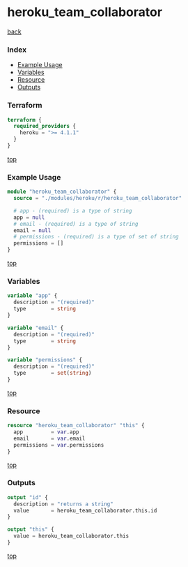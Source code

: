 # heroku_team_collaborator

[back](../heroku.md)

### Index

- [Example Usage](#example-usage)
- [Variables](#variables)
- [Resource](#resource)
- [Outputs](#outputs)

### Terraform

```terraform
terraform {
  required_providers {
    heroku = ">= 4.1.1"
  }
}
```

[top](#index)

### Example Usage

```terraform
module "heroku_team_collaborator" {
  source = "./modules/heroku/r/heroku_team_collaborator"

  # app - (required) is a type of string
  app = null
  # email - (required) is a type of string
  email = null
  # permissions - (required) is a type of set of string
  permissions = []
}
```

[top](#index)

### Variables

```terraform
variable "app" {
  description = "(required)"
  type        = string
}

variable "email" {
  description = "(required)"
  type        = string
}

variable "permissions" {
  description = "(required)"
  type        = set(string)
}
```

[top](#index)

### Resource

```terraform
resource "heroku_team_collaborator" "this" {
  app         = var.app
  email       = var.email
  permissions = var.permissions
}
```

[top](#index)

### Outputs

```terraform
output "id" {
  description = "returns a string"
  value       = heroku_team_collaborator.this.id
}

output "this" {
  value = heroku_team_collaborator.this
}
```

[top](#index)